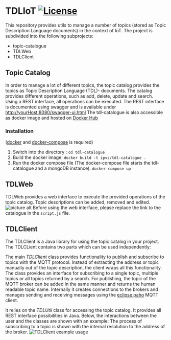 # TDLIoT [![License](https://img.shields.io/badge/License-Apache%202.0-blue.svg)](https://opensource.org/licenses/Apache-2.0)
This repository provides utils to manage a number of topics (stored as Topic Description Language documents) in the context of IoT.
The project is subdivided into the following subprojects:
* topic-catalogue
* TDLWeb
* TDLClient
## Topic Catalog
In order to manage a lot of different topics, the topic catalog provides the topics as Topic Description Language (TDL)- documents. The catalog provides different operations, such as add, delete, update and search. Using a REST interface, all operations can be executed. 
The REST interface is documented using swagger and is available under [http://yourHost:8080/swagger-ui.html](http://yourHost:8080/swagger-ui.html)
The tdl-catalogue is also accessible as docker image and hosted on [Docker Hub](https://hub.docker.com/r/ipvs/tdl-catalogue/)
### Installation 
([docker](https://www.docker.com/) and [docker-compose](https://docs.docker.com/compose/) is required)
1. Switch into the directory :
```cd tdl-catalogue```
2. Build the docker image:
```docker build -t ipvs/tdl-catalogue .```
3. Run the docker compose file (The docker-compose file starts the tdl-catalogue and a mongoDB instance):
```docker-compose up```
## TDLWeb
TDLWeb provides a web interface to execute the provided operations of the topic catalog. Topic descriptions can be added, removed and edited.
![picture alt](https://raw.githubusercontent.com/IPVS-AS/TDLIoT/master/TDLWeb/screenshot.png)
Before using the web interface, please replace the link to the catalogue in the ```script.js``` file.
## TDLClient
The TDLClient is a Java library for using the topic catalog in your project. 
The TDLCLient contains two parts which can be used independently: 


The main *TDLClient* class provides functionality to publish and subscribe to topics with the MQTT protocol. 
Instead of extracting the address or topic manually out of the topic description, the client wraps all this functionality. 
The class provides an interface for subscribing to a single topic, multiple topics or all topics returned by a search. 
For publishing, the topic of the MQTT broker can be added in the same manner and returns the human readable topic name.
Internally it creates connections to the brokers and manages sending and receiving messages using the [eclipse paho](https://www.eclipse.org/paho/) MQTT client.


It relies on the *TDLUtil* class for accessing the topic catalog. 
It provides all REST interface possibilities in Java. 
Below, the interactions between the user and the classes are shown with an example:
The process of subscribing to a topic is shown with the internal resolution to the address of the broker. 
![TDLClient example usage](https://raw.githubusercontent.com/IPVS-AS/TDLIoT/master/TDLClient-example.png)

